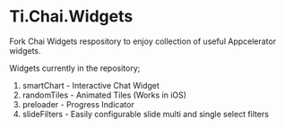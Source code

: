 # Ti.Chai.Widgets

Fork Chai Widgets respository to enjoy collection of useful Appcelerator widgets.

Widgets currently in the repository;

1. smartChart - Interactive Chat Widget
2. randomTiles - Animated Tiles (Works in iOS)
3. preloader - Progress Indicator 
4. slideFilters - Easily configurable slide multi and single select filters